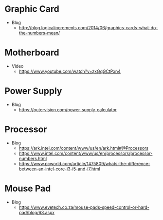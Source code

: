 # Graphic Card
- Blog
    - http://blog.logicalincrements.com/2014/06/graphics-cards-what-do-the-numbers-mean/

# Motherboard
- Video
    - https://www.youtube.com/watch?v=zxGqGCtPxn4

# Power Supply
- Blog
    - https://outervision.com/power-supply-calculator

# Processor
- Blog
    - https://ark.intel.com/content/www/us/en/ark.html#@Processors
    - https://www.intel.com/content/www/us/en/processors/processor-numbers.html
    - https://www.pcworld.com/article/1475809/whats-the-difference-between-an-intel-core-i3-i5-and-i7.html

# Mouse Pad
- Blog
    - https://www.evetech.co.za/mouse-pads-speed-control-or-hard-pad/blog/63.aspx